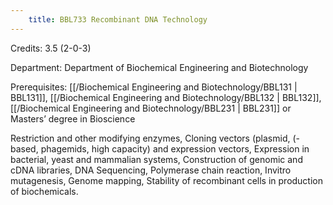 ```yaml
---
    title: BBL733 Recombinant DNA Technology
---
```

Credits: 3.5 (2-0-3)

Department: Department of Biochemical Engineering and Biotechnology

Prerequisites: [[/Biochemical Engineering and Biotechnology/BBL131 | BBL131]], [[/Biochemical Engineering and Biotechnology/BBL132 | BBL132]], [[/Biochemical Engineering and Biotechnology/BBL231 | BBL231]] or Masters’ degree in Bioscience

Restriction and other modifying enzymes, Cloning vectors (plasmid, (-based, phagemids, high capacity) and expression vectors, Expression in bacterial, yeast and mammalian systems, Construction of genomic and cDNA libraries, DNA Sequencing, Polymerase chain reaction, Invitro mutagenesis, Genome mapping, Stability of recombinant cells in production of biochemicals.
